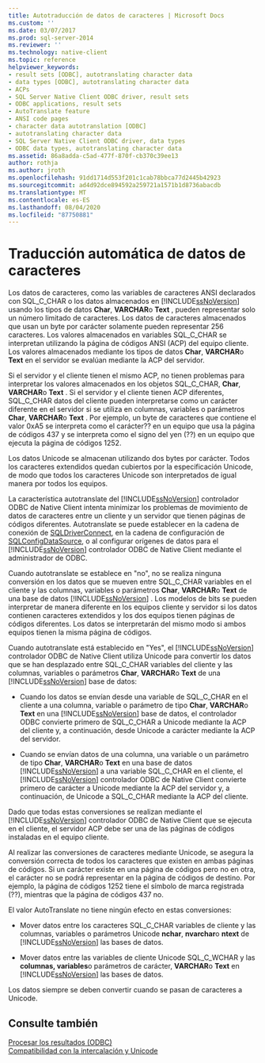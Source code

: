 ```yaml
---
title: Autotraducción de datos de caracteres | Microsoft Docs
ms.custom: ''
ms.date: 03/07/2017
ms.prod: sql-server-2014
ms.reviewer: ''
ms.technology: native-client
ms.topic: reference
helpviewer_keywords:
- result sets [ODBC], autotranslating character data
- data types [ODBC], autotranslating character data
- ACPs
- SQL Server Native Client ODBC driver, result sets
- ODBC applications, result sets
- AutoTranslate feature
- ANSI code pages
- character data autotranslation [ODBC]
- autotranslating character data
- SQL Server Native Client ODBC driver, data types
- ODBC data types, autotranslating character data
ms.assetid: 86a8adda-c5ad-477f-870f-cb370c39ee13
author: rothja
ms.author: jroth
ms.openlocfilehash: 91dd1714d553f201c1cab78bbca77d2445b42923
ms.sourcegitcommit: ad4d92dce894592a259721a1571b1d8736abacdb
ms.translationtype: MT
ms.contentlocale: es-ES
ms.lasthandoff: 08/04/2020
ms.locfileid: "87750881"
---
```

# <a name="autotranslation-of-character-data"></a>Traducción automática de datos de caracteres
  Los datos de caracteres, como las variables de caracteres ANSI declarados con SQL_C_CHAR o los datos almacenados en [!INCLUDE[ssNoVersion](../../includes/ssnoversion-md.md)] usando los tipos de datos **Char**, **VARCHAR**o **Text** , pueden representar solo un número limitado de caracteres. Los datos de caracteres almacenados que usan un byte por carácter solamente pueden representar 256 caracteres. Los valores almacenados en variables SQL_C_CHAR se interpretan utilizando la página de códigos ANSI (ACP) del equipo cliente. Los valores almacenados mediante los tipos de datos **Char**, **VARCHAR**o **Text** en el servidor se evalúan mediante la ACP del servidor.  
  
 Si el servidor y el cliente tienen el mismo ACP, no tienen problemas para interpretar los valores almacenados en los objetos SQL_C_CHAR, **Char**, **VARCHAR**o **Text** . Si el servidor y el cliente tienen ACP diferentes, SQL_C_CHAR datos del cliente pueden interpretarse como un carácter diferente en el servidor si se utiliza en columnas, variables o parámetros **Char**, **VARCHAR**o **Text** . Por ejemplo, un byte de caracteres que contiene el valor 0xA5 se interpreta como el carácter?? en un equipo que usa la página de códigos 437 y se interpreta como el signo del yen (??) en un equipo que ejecuta la página de códigos 1252.  
  
 Los datos Unicode se almacenan utilizando dos bytes por carácter. Todos los caracteres extendidos quedan cubiertos por la especificación Unicode, de modo que todos los caracteres Unicode son interpretados de igual manera por todos los equipos.  
  
 La característica autotranslate del [!INCLUDE[ssNoVersion](../../includes/ssnoversion-md.md)] controlador ODBC de Native Client intenta minimizar los problemas de movimiento de datos de caracteres entre un cliente y un servidor que tienen páginas de códigos diferentes. Autotranslate se puede establecer en la cadena de conexión de [SQLDriverConnect](../native-client-odbc-api/sqldriverconnect.md), en la cadena de configuración de [SQLConfigDataSource](../native-client-odbc-api/sqlconfigdatasource.md), o al configurar orígenes de datos para el [!INCLUDE[ssNoVersion](../../includes/ssnoversion-md.md)] controlador ODBC de Native Client mediante el administrador de ODBC.  
  
 Cuando autotranslate se establece en "no", no se realiza ninguna conversión en los datos que se mueven entre SQL_C_CHAR variables en el cliente y las columnas, variables o parámetros **Char**, **VARCHAR**o **Text** de una base de datos [!INCLUDE[ssNoVersion](../../includes/ssnoversion-md.md)] . Los modelos de bits se pueden interpretar de manera diferente en los equipos cliente y servidor si los datos contienen caracteres extendidos y los dos equipos tienen páginas de códigos diferentes. Los datos se interpretarán del mismo modo si ambos equipos tienen la misma página de códigos.  
  
 Cuando autotranslate está establecido en "Yes", el [!INCLUDE[ssNoVersion](../../includes/ssnoversion-md.md)] controlador ODBC de Native Client utiliza Unicode para convertir los datos que se han desplazado entre SQL_C_CHAR variables del cliente y las columnas, variables o parámetros **Char**, **VARCHAR**o **Text** de una [!INCLUDE[ssNoVersion](../../includes/ssnoversion-md.md)] base de datos:  
  
-   Cuando los datos se envían desde una variable de SQL_C_CHAR en el cliente a una columna, variable o parámetro de tipo **Char**, **VARCHAR**o **Text** en una [!INCLUDE[ssNoVersion](../../includes/ssnoversion-md.md)] base de datos, el controlador ODBC convierte primero de SQL_C_CHAR a Unicode mediante la ACP del cliente y, a continuación, desde Unicode a carácter mediante la ACP del servidor.  
  
-   Cuando se envían datos de una columna, una variable o un parámetro de tipo **Char**, **VARCHAR**o **Text** en una base de datos [!INCLUDE[ssNoVersion](../../includes/ssnoversion-md.md)] a una variable SQL_C_CHAR en el cliente, el [!INCLUDE[ssNoVersion](../../includes/ssnoversion-md.md)] controlador ODBC de Native Client convierte primero de carácter a Unicode mediante la ACP del servidor y, a continuación, de Unicode a SQL_C_CHAR mediante la ACP del cliente.  
  
 Dado que todas estas conversiones se realizan mediante el [!INCLUDE[ssNoVersion](../../includes/ssnoversion-md.md)] controlador ODBC de Native Client que se ejecuta en el cliente, el servidor ACP debe ser una de las páginas de códigos instaladas en el equipo cliente.  
  
 Al realizar las conversiones de caracteres mediante Unicode, se asegura la conversión correcta de todos los caracteres que existen en ambas páginas de códigos. Si un carácter existe en una página de códigos pero no en otra, el carácter no se podrá representar en la página de códigos de destino. Por ejemplo, la página de códigos 1252 tiene el símbolo de marca registrada (??), mientras que la página de códigos 437 no.  
  
 El valor AutoTranslate no tiene ningún efecto en estas conversiones:  
  
-   Mover datos entre los caracteres SQL_C_CHAR variables de cliente y las columnas, variables o parámetros Unicode **nchar**, **nvarchar**o **ntext** de [!INCLUDE[ssNoVersion](../../includes/ssnoversion-md.md)] las bases de datos.  
  
-   Mover datos entre las variables de cliente Unicode SQL_C_WCHAR y las **columnas, variables**o parámetros de carácter, **VARCHAR**o **Text** en [!INCLUDE[ssNoVersion](../../includes/ssnoversion-md.md)] las bases de datos.  
  
 Los datos siempre se deben convertir cuando se pasan de caracteres a Unicode.  
  
## <a name="see-also"></a>Consulte también  
 [Procesar los resultados &#40;ODBC&#41;](processing-results-odbc.md)   
 [Compatibilidad con la intercalación y Unicode](../collations/collation-and-unicode-support.md)  
  
  
